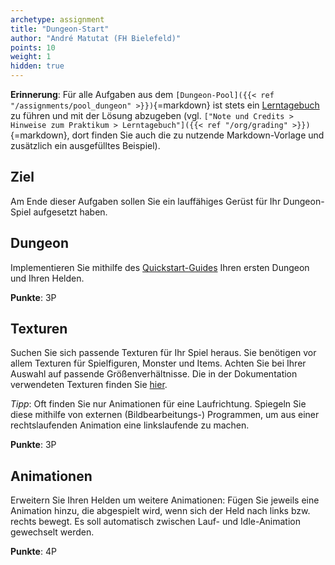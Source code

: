 ```yaml
---
archetype: assignment
title: "Dungeon-Start"
author: "André Matutat (FH Bielefeld)"
points: 10
weight: 1
hidden: true
---
```



**Erinnerung**: Für alle Aufgaben aus dem `[Dungeon-Pool]({{< ref "/assignments/pool_dungeon" >}})`{=markdown}
ist stets ein [Lerntagebuch](https://github.com/Programmiermethoden/PM-Lecture/blob/master/markdown/org/lerntagebuch.md)
zu führen und mit der Lösung abzugeben (vgl.
`["Note und Credits > Hinweise zum Praktikum > Lerntagebuch"]({{< ref "/org/grading" >}})`{=markdown}, dort
finden Sie auch die zu nutzende Markdown-Vorlage und zusätzlich ein ausgefülltes Beispiel).


## Ziel

Am Ende dieser Aufgaben sollen Sie ein lauffähiges Gerüst für Ihr Dungeon-Spiel aufgesetzt haben.


## Dungeon

Implementieren Sie mithilfe des [Quickstart-Guides](https://github.com/Programmiermethoden/dungeon-starter/blob/master/documentation/quickstart_de.md) Ihren ersten Dungeon und Ihren Helden.

<!-- TODO
Repo "dungeon-starter" gibt es nicht mehr, das wird im "PM-Dungeon" weiter gepflegt. Die Doku existiert aber dort noch nicht.
-->

**Punkte**: 3P


## Texturen

Suchen Sie sich passende Texturen für Ihr Spiel heraus. Sie benötigen vor allem Texturen für Spielfiguren, Monster und Items. Achten Sie bei Ihrer Auswahl auf passende Größenverhältnisse. Die in der Dokumentation verwendeten Texturen finden Sie [hier](https://0x72.itch.io/dungeontileset-ii).

_Tipp_: Oft finden Sie nur Animationen für eine Laufrichtung. Spiegeln Sie diese mithilfe von externen (Bildbearbeitungs-) Programmen, um aus einer rechtslaufenden Animation eine linkslaufende zu machen.

**Punkte**: 3P


## Animationen

Erweitern Sie Ihren Helden um weitere Animationen: Fügen Sie jeweils eine Animation hinzu, die abgespielt wird, wenn sich der Held nach links bzw. rechts bewegt. Es soll automatisch zwischen Lauf- und Idle-Animation gewechselt werden.

**Punkte**: 4P
